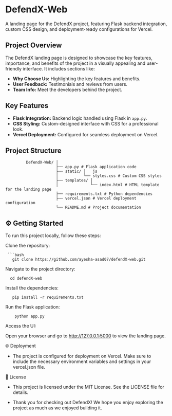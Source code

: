 # DefendX-Web

A landing page for the DefendX project, featuring Flask backend integration, custom CSS design, and deployment-ready configurations for Vercel.

## Project Overview

The DefendX landing page is designed to showcase the key features, importance, and benefits of the project in a visually appealing and user-friendly interface. It includes sections like:

- **Why Choose Us:** Highlighting the key features and benefits.
- **User Feedback:** Testimonials and reviews from users.
- **Team Info:** Meet the developers behind the project.

## Key Features

- **Flask Integration:** Backend logic handled using Flask in `app.py`.
- **CSS Styling:** Custom-designed interface with CSS for a professional look.
- **Vercel Deployment:** Configured for seamless deployment on Vercel.

## Project Structure

             DefendX-Web/ │
                          ├── app.py # Flask application code
                          ├── static/ │   js 
                          │           └── styles.css # Custom CSS styles
                          ├── templates/ │
                          │              └── index.html # HTML template for the landing page
                          ├── requirements.txt # Python dependencies
                          ├── vercel.json # Vercel deployment configuration
                          └── README.md # Project documentation


## ⚙️ Getting Started

To run this project locally, follow these steps:

Clone the repository:

     ```bash
       git clone https://github.com/ayesha-asad07/defendX-web.git
Navigate to the project directory:

    
      cd defendX-web

Install the dependencies:

    
       pip install -r requirements.txt
Run the Flask application:
    
    
        python app.py
Access the UI:

Open your browser and go to http://127.0.0.1:5000 to view the landing page.

🌐 Deployment
- The project is configured for deployment on Vercel. Make sure to include the necessary environment variables and settings in your vercel.json file.

📄 License
- This project is licensed under the MIT License. See the LICENSE file for details.

- Thank you for checking out DefendX! We hope you enjoy exploring the project as much as we enjoyed building it.



